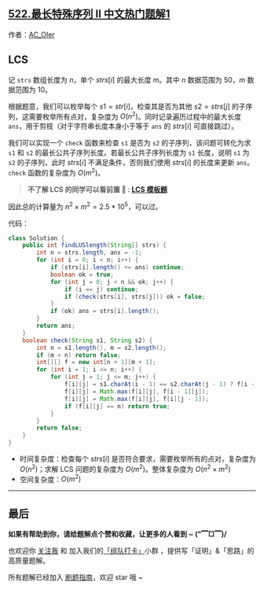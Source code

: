 ## [522.最长特殊序列 II 中文热门题解1](https://leetcode.cn/problems/longest-uncommon-subsequence-ii/solutions/100000/by-ac_oier-vuez)

作者：[AC_OIer](https://leetcode.cn/u/AC_OIer)
## LCS

记 `strs` 数组长度为 $n$，单个 $strs[i]$ 的最大长度 $m$。其中 $n$ 数据范围为 $50$，$m$ 数据范围为 $10$。

根据题意，我们可以枚举每个 $s1 = str[i]$，检查其是否为其他 $s2 = strs[j]$ 的子序列，这需要枚举所有点对，复杂度为 $O(n^2)$。同时记录遍历过程中的最大长度 `ans`，用于剪枝（对于字符串长度本身小于等于 `ans` 的 $strs[i]$ 可直接跳过）。

我们可以实现一个 `check` 函数来检查 `s1` 是否为 `s2` 的子序列，该问题可转化为求 `s1` 和 `s2` 的最长公共子序列长度。若最长公共子序列长度为 `s1` 长度，说明 `s1` 为 `s2` 的子序列，此时 $strs[i]$ 不满足条件，否则我们使用 $strs[i]$ 的长度来更新 `ans`。`check` 函数的复杂度为 $O(m^2)$。

> **不了解 LCS 的同学可以看前置 🧀 : [LCS 模板题](https://mp.weixin.qq.com/s?__biz=MzU4NDE3MTEyMA==&mid=2247492097&idx=1&sn=f51f29d86df809d8ac43a40a1369b3d6)**

因此总的计算量为 $n^2 \times m^2 = 2.5 * 10^5$，可以过。

代码：
```Java []
class Solution {
    public int findLUSlength(String[] strs) {
        int n = strs.length, ans = -1;
        for (int i = 0; i < n; i++) {
            if (strs[i].length() <= ans) continue;
            boolean ok = true;
            for (int j = 0; j < n && ok; j++) {
                if (i == j) continue;
                if (check(strs[i], strs[j])) ok = false;
            }
            if (ok) ans = strs[i].length();
        }
        return ans;
    }
    boolean check(String s1, String s2) {
        int n = s1.length(), m = s2.length();
        if (m < n) return false;
        int[][] f = new int[n + 1][m + 1];
        for (int i = 1; i <= n; i++) {
            for (int j = 1; j <= m; j++) {
                f[i][j] = s1.charAt(i - 1) == s2.charAt(j - 1) ? f[i - 1][j - 1] + 1 : f[i - 1][j - 1];
                f[i][j] = Math.max(f[i][j], f[i - 1][j]);
                f[i][j] = Math.max(f[i][j], f[i][j - 1]);
                if (f[i][j] == n) return true;
            }
        }
        return false;
    }
}
```
* 时间复杂度：检查每个 $strs[i]$ 是否符合要求，需要枚举所有的点对，复杂度为 $O(n^2)$；求解 LCS 问题的复杂度为 $O(m^2)$。整体复杂度为 $O(n^2 \times m^2)$
* 空间复杂度：$O(m^2)$

---

## 最后

**如果有帮助到你，请给题解点个赞和收藏，让更多的人看到 ~ ("▔□▔)/**

也欢迎你 [关注我](https://oscimg.oschina.net/oscnet/up-19688dc1af05cf8bdea43b2a863038ab9e5.png) 和 加入我们的[「组队打卡」](https://leetcode-cn.com/u/ac_oier/)小群 ，提供写「证明」&「思路」的高质量题解。

所有题解已经加入 [刷题指南](https://github.com/SharingSource/LogicStack-LeetCode/wiki)，欢迎 star 哦 ~